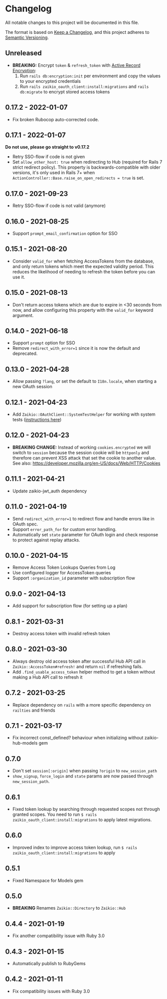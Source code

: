 # Changelog

All notable changes to this project will be documented in this file.

The format is based on [Keep a Changelog](https://keepachangelog.com/en/1.0.0/),
and this project adheres to [Semantic Versioning](https://semver.org/spec/v2.0.0.html).

## Unreleased

* **BREAKING:** Encrypt `token` & `refresh_token` with [Active Record Encryption](https://guides.rubyonrails.org/active_record_encryption.html#setup):
  1. Run `rails db:encryption:init` per environment and copy the values to your encrypted credentials
  2. Run `rails zaikio_oauth_client:install:migrations` and `rails db:migrate` to encrypt stored access tokens

## 0.17.2 - 2022-01-07

* Fix broken Rubocop auto-corrected code.

## 0.17.1 - 2022-01-07

**Do not use, please go straight to v0.17.2**

* Retry SSO-flow if code is not given
* Set `allow_other_host: true` when redirecting to Hub (required for Rails 7 strict
  redirect policy). This property is backwards-compatible with older versions, it's only
  used in Rails 7+ when `ActionController::Base.raise_on_open_redirects = true` is set.

## 0.17.0 - 2021-09-23

* Retry SSO-flow if code is not valid (anymore)

## 0.16.0 - 2021-08-25

* Support `prompt_email_confirmation` option for SSO

## 0.15.1 - 2021-08-20

* Consider `valid_for` when fetching AccessTokens from the database, and only return
  tokens which meet the expected validity period. This reduces the likelihood of needing
  to refresh the token before you can use it.

## 0.15.0 - 2021-08-13

* Don't return access tokens which are due to expire in <30 seconds from now, and allow
  configuring this property with the `valid_for` keyword argument.

## 0.14.0 - 2021-06-18

* Support `prompt` option for SSO
* Remove `redirect_with_error=1` since it is now the default and deprecated.

## 0.13.0 - 2021-04-28

* Allow passing `?lang`, or set the default to `I18n.locale`, when starting a new OAuth session

## 0.12.1 - 2021-04-23

* Add `Zaikio::OAuthClient::SystemTestHelper` for working with system tests
  ([instructions here](https://github.com/zaikio/zaikio-oauth_client/blob/main/README.md#testing))

## 0.12.0 - 2021-04-23

* **BREAKING CHANGE:** Instead of working `cookies.encrypted` we will switch to `session` because the session cookie will be `httponly` and therefore can prevent XSS attack that set the cookie to another value. See also: https://developer.mozilla.org/en-US/docs/Web/HTTP/Cookies

## 0.11.1 - 2021-04-21

* Update zaikio-jwt_auth dependency

## 0.11.0 - 2021-04-19

* Send `redirect_with_error=1` to redirect flow and handle errors like in OAuth spec.
* Support `error_path_for` for custom error handling.
* Automatically set `state` parameter for OAuth login and check response to protect
  against replay attacks.

## 0.10.0 - 2021-04-15

* Remove Access Token Lookups Queries from Log
* Use configured logger for AccessToken queries
* Support `:organization_id` parameter with subscription flow

## 0.9.0 - 2021-04-13

* Add support for subscription flow (for setting up a plan)

## 0.8.1 - 2021-03-31

* Destroy access token with invalid refresh token

## 0.8.0 - 2021-03-30

* Always destroy old access token after successful Hub API call in `Zaikio::AccessToken#refresh!` and return `nil` if refreshing fails.
* Add `.find_usable_access_token` helper method to get a token without making a Hub API call to refresh it

## 0.7.2 - 2021-03-25

* Replace dependency on `rails` with a more specific dependency on `railties` and friends

## 0.7.1 - 2021-03-17

* Fix incorrect const_defined? behaviour when initializing without zaikio-hub-models gem

## 0.7.0

* Don't set `session[:origin]` when passing `?origin` to `new_session_path`
* `show_signup`, `force_login` and `state` params are now passed through `new_session_path`.

## 0.6.1

* Fixed token lookup by searching through requested scopes not through granted scopes. You need to run `$ rails zaikio_oauth_client:install:migrations` to apply latest migrations.

## 0.6.0

* Improved index to improve access token lookup, run `$ rails zaikio_oauth_client:install:migrations` to apply

## 0.5.1

* Fixed Namespace for Models gem

## 0.5.0

* **BREAKING** Renames `Zaikio::Directory` to `Zaikio::Hub`

## 0.4.4 - 2021-01-19

* Fix another compatibility issue with Ruby 3.0

## 0.4.3 - 2021-01-15

* Automatically publish to RubyGems

## 0.4.2 - 2021-01-11

* Fix compatibility issues with Ruby 3.0
